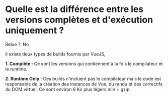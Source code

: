 # Quelle est la différence entre les versions complètes et d'exécution uniquement ?

Relue ?: No

Il existe deux types de builds fournis par VueJS,

**1. Complète :**  Ce sont les versions qui contiennent à la fois le compilateur et le runtime.

**2. Runtime Only :** 
 Ces builds n'incluent pas le compilateur mais le code est responsable 
de la création des instances de Vue, du rendu et des correctifs du DOM 
virtuel.   Ce sont environ 6 Ko plus légers min + gzip.
